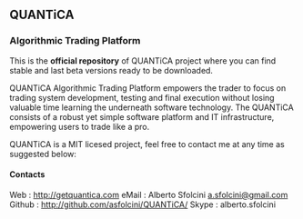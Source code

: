 ## QUANTiCA
### Algorithmic Trading Platform

This is the __official repository__ of QUANTiCA project where you can find stable and last beta versions ready to be downloaded.

QUANTiCA Algorithmic Trading Platform empowers the trader to focus on trading system development, testing and final execution without losing valuable time learning the underneath software technology. The QUANTiCA consists of a robust yet simple software platform and IT infrastructure, empowering users to trade like a pro.

QUANTiCA is a MIT licesed project, feel free to contact me at any time as suggested below:

#### Contacts
Web    : http://getquantica.com
eMail  : Alberto Sfolcini <a.sfolcini@gmail.com>
Github : http://github.com/asfolcini/QUANTiCA/
Skype  : alberto.sfolcini

